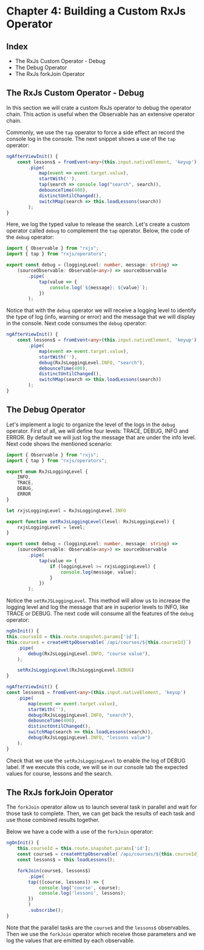 # Chapter 4: Building a Custom RxJs Operator

## Index
- The RxJs Custom Operator - Debug
- The Debug Operator
- The RxJs forkJoin Operator

## The RxJs Custom Operator - Debug
In this section we will crate a custom RxJs operator to debug the operator chain. This action is useful when the Observable has an extensive operator chain.

Commonly, we use the `tap` operator to force a side effect an record the console log in the console. The next snippet shows a use of the `tap` operator:

```ts
ngAfterViewInit() {
    const lessons$ = fromEvent<any>(this.input.nativeElement, 'keyup')
        .pipe(
            map(event => event.target.value),
            startWith(''),
            tap(search => console.log("search", search)),
            debounceTime(400),
            distinctUntilChanged(),
            switchMap(search => this.loadLessons(search))
        );
}
```

Here, we log the typed value to release the search. Let's create a custom operator called `debug` to complement the `tap` operator. Below, the code of the `debug` operator:

```ts
import { Observable } from "rxjs";
import { tap } from "rxjs/operators";

export const debug = (loggingLevel: number, message: string) =>
    (sourceObservable: Observable<any>) => sourceObservable
        .pipe(
            tap(value => {
                console.log(`${message}: ${value}`);
            })
        );
```

Notice that with the `debug` operator we will receive a logging level to identify the type of log (info, warning or error) and the message that we will display in the console. Next code consumes the `debug` operator:

```ts
ngAfterViewInit() {
    const lessons$ = fromEvent<any>(this.input.nativeElement, 'keyup')
        .pipe(
            map(event => event.target.value),
            startWith(''),
            debug(RxJsLoggingLevel.INFO, "search"),
            debounceTime(400),
            distinctUntilChanged(),
            switchMap(search => this.loadLessons(search))
        );
}
```

## The Debug Operator
Let's implement a logic to organize the level of the logs in the `debug` operator. First of all, we will define four levels: TRACE, DEBUG, INFO and ERROR. By default we will just log the message that are under the info level. Next code shows the mentioned scenario:

```ts
import { Observable } from "rxjs";
import { tap } from "rxjs/operators";

export enum RxJsLoggingLevel {
    INFO,
    TRACE,
    DEBUG,
    ERROR
}

let rxjsLoggingLevel = RxJsLoggingLevel.INFO

export function setRxJsLoggingLevel(level: RxJsLoggingLevel) {
    rxjsLoggingLevel = level;
}

export const debug = (loggingLevel: number, message: string) =>
    (sourceObservable: Observable<any>) => sourceObservable
        .pipe(
            tap(value => {
                if (loggingLevel >= rxjsLoggingLevel) {
                    console.log(message, value);
                }
            })
        );
```

Notice the `setRxJSLoggingLevel`. This method will allow us to increase the logging level and log the message that are in superior levels to INFO, like TRACE or DEBUG. The next code will consume all the features of the `debug` operator:

```ts
ngOnInit() {
this.courseId = this.route.snapshot.params['id'];
this.course$ = createHttpObservable(`/api/courses/${this.courseId}`)
    .pipe(
        debug(RxJsLoggingLevel.INFO, "course value"),
    );

    setRxJsLoggingLevel(RxJsLoggingLevel.DEBUG)
}

ngAfterViewInit() {
const lessons$ = fromEvent<any>(this.input.nativeElement, 'keyup')
    .pipe(
        map(event => event.target.value),
        startWith(''),
        debug(RxJsLoggingLevel.INFO, "search"),
        debounceTime(400),
        distinctUntilChanged(),
        switchMap(search => this.loadLessons(search)),
        debug(RxJsLoggingLevel.INFO, "lessons value")
    );
}
```

Check that we use the `setRxJsLoggingLevel` to enable the log of DEBUG label. If we execute this code, we will se in our console tab the expected values for course, lessons and the search.

## The RxJs forkJoin Operator
The `forkJoin` operator allow us to launch several task in parallel and wait for those task to complete. Then, we can get back the results of each task and use those combined results together.

Below we have a code with a use of the `forkJoin` operator:

```ts
ngOnInit() {
    this.courseId = this.route.snapshot.params['id'];
    const course$ = createHttpObservable(`/api/courses/${this.courseId}`);
    const lessons$ = this.loadLessons();

    forkJoin(course$, lessons$)
        .pipe(
        tap(([course, lessons]) => {
            console.log('course', course);
            console.log('lessons', lessons);
        })
        )
        .subscribe();
}
```

Note that the parallel tasks are the `course$` and the `lessons$` observables. Then we use the `forkJoin` operator which receive those parameters and we log the values that are emitted by each observable.
